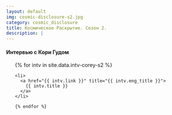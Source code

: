 ```yaml
---
layout: default
img: cosmic-disclosure-s2.jpg
category: cosmic_disclosure
title: Космическое Раскрытие. Сезон 2.
description: |
---
```


<div>
  <h4>Интервью с Кори Гудом</h4>

  <ul>
    {% for intv in site.data.intv-corey-s2 %}

    <li>
      <a href="{{ intv.link }}" title="{{ intv.eng_title }}">
        {{ intv.title }}
      </a>
    </li>

    {% endfor %}
  </ul>

</div>
